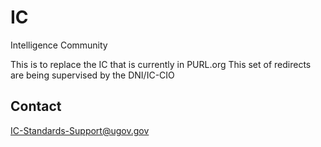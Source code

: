 # IC
Intelligence Community

This is to replace the IC that is currently in PURL.org
This set of redirects are being supervised by the DNI/IC-CIO

## Contact
IC-Standards-Support@ugov.gov

